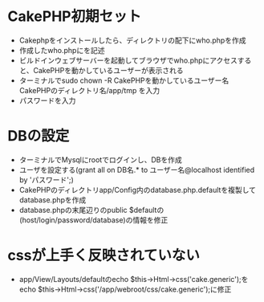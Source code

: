 # CakePHP初期セット
- Cakephpをインストールしたら、ディレクトリの配下にwho.phpを作成
- 作成したwho.phpに<?php echo `whoami`; ?>を記述
- ビルドインウェブサーバーを起動してブラウザでwho.phpにアクセスすると、CakePHPを動かしているユーザーが表示される
- ターミナルでsudo chown -R CakePHPを動かしているユーザー名 CakePHPのディレクトリ名/app/tmp を入力
- パスワードを入力

# DBの設定
- ターミナルでMysqlにrootでログインし、DBを作成
- ユーザを設定する(grant all on DB名.* to ユーザー名@localhost identified by 'パスワード';)
- CakePHPのディレクトリapp/Config内のdatabase.php.defaultを複製してdatabase.phpを作成
- database.phpの末尾辺りのpublic $defaultの(host/login/password/database)の情報を修正

# cssが上手く反映されていない
-  app/View/Layouts/defaultのecho $this->Html->css('cake.generic');をecho $this->Html->css('/app/webroot/css/cake.generic');に修正
